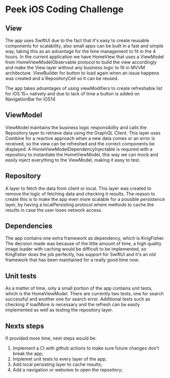 # Peek iOS Coding Challenge

## View
The app uses SwiftUI due to the fact that it's easy to create reusable components for scalability, also small apps can be built in a fast and simple way, taking this as an advantage for the time management to fit in the 4 hours. In the current application we have HomeView that uses a ViewModel from HomeViewModelObservable protocol to build the view accordingly and make the View layer without any business logic to fit in MVVM architecture. ViewBuilder for button to load again when an issue happens was created and a RepositoryCell so it can be reused. 

The app takes advantages of using viewModifiers to create refreshable list for iOS 15+ natively and due to lack of time a button is added on NavigationBar for iOS14

## ViewModel
ViewModel maintains the business logic responsibility and calls the Repository layer to retrieve data using the GraphQL Client.
This layer uses Combine for a reactive approach when a new data comes or an error is received, so the view can be refreshed and the correct components be displayed.
A HomeViewModelDependencyInjectable is required with a repository to instantiate the HomeViewModel, this way we can mock and easily inject everything to the ViewModel, making it easy to test.

## Repository
A layer to fetch the data from client or local. This layer was created to remove the logic of fetching data and checking it results. The reason to create this is to make the app even more scalable for a possible persistence layer, by having a localPersisting protocol where methods to cache the results in case the user loses network access.

## Dependencies
The app contains one extra framework as dependency, which is KingFisher. The decision made was because of the little amount of time, a high quality image loader with caching would be difficult to be implemented, so Kingfisher does the job perfectly, has support for SwiftUI and it's an old framework that has been maintained for a really good time now.  

## Unit tests
As a matter of time, only a small portion of the app contains unit tests, which is the HomeViewModel. There are currently two tests, one for search successful and another one for search error. Additional tests such as checking if loadMore is necessary and the refresh can be easily implemented as well as testing the repository layer.

## Nexts steps
If provided more time, next steps would be:
1. Implement a CI with github actions to make sure future changes don't break the app; 
2. Implemet unit tests to every layer of the app;
3. Add local persisting layer to cache results;
4. Add a navigation or webview to open the repository;
